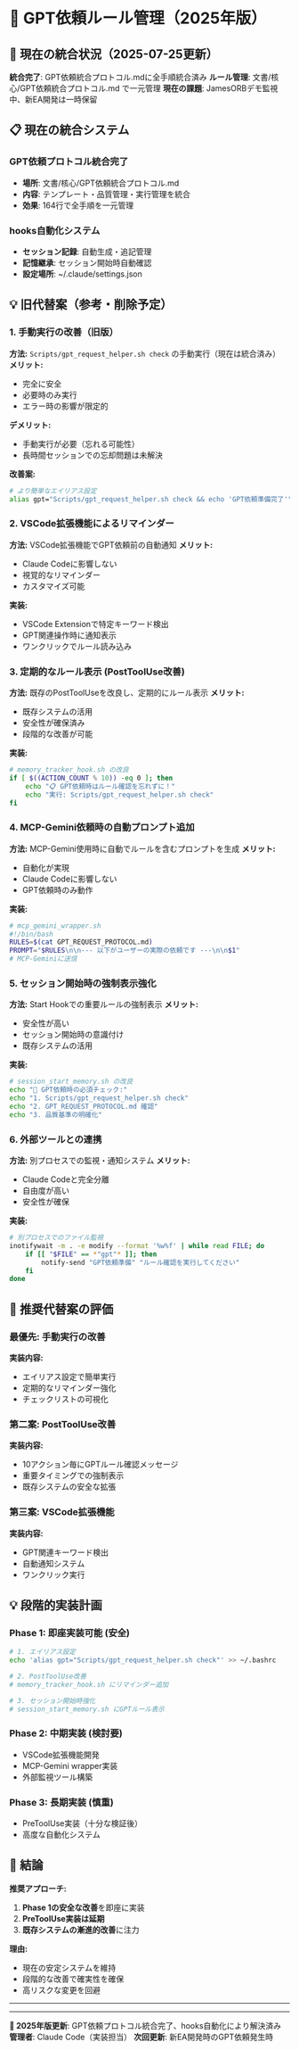 # 🔄 GPT依頼ルール管理（2025年版）

## 🎯 現在の統合状況（2025-07-25更新）
**統合完了**: GPT依頼統合プロトコル.mdに全手順統合済み
**ルール管理**: 文書/核心/GPT依頼統合プロトコル.md で一元管理
**現在の課題**: JamesORBデモ監視中、新EA開発は一時保留

## 📋 現在の統合システム

### GPT依頼プロトコル統合完了
- **場所**: 文書/核心/GPT依頼統合プロトコル.md
- **内容**: テンプレート・品質管理・実行管理を統合
- **効果**: 164行で全手順を一元管理

### hooks自動化システム
- **セッション記録**: 自動生成・追記管理
- **記憶継承**: セッション開始時自動確認
- **設定場所**: ~/.claude/settings.json

## 💡 旧代替案（参考・削除予定）

### 1. 手動実行の改善（旧版）
**方法:** `Scripts/gpt_request_helper.sh check` の手動実行（現在は統合済み）
**メリット:**
- 完全に安全
- 必要時のみ実行
- エラー時の影響が限定的

**デメリット:**
- 手動実行が必要（忘れる可能性）
- 長時間セッションでの忘却問題は未解決

**改善案:**
```bash
# より簡単なエイリアス設定
alias gpt="Scripts/gpt_request_helper.sh check && echo 'GPT依頼準備完了'"
```

### 2. VSCode拡張機能によるリマインダー
**方法:** VSCode拡張機能でGPT依頼前の自動通知
**メリット:**
- Claude Codeに影響しない
- 視覚的なリマインダー
- カスタマイズ可能

**実装:**
- VSCode Extensionで特定キーワード検出
- GPT関連操作時に通知表示
- ワンクリックでルール読み込み

### 3. 定期的なルール表示 (PostToolUse改善)
**方法:** 既存のPostToolUseを改良し、定期的にルール表示
**メリット:**
- 既存システムの活用
- 安全性が確保済み
- 段階的な改善が可能

**実装:**
```bash
# memory_tracker_hook.sh の改良
if [ $((ACTION_COUNT % 10)) -eq 0 ]; then
    echo "📋 GPT依頼時はルール確認を忘れずに！"
    echo "実行: Scripts/gpt_request_helper.sh check"
fi
```

### 4. MCP-Gemini依頼時の自動プロンプト追加
**方法:** MCP-Gemini使用時に自動でルールを含むプロンプトを生成
**メリット:**
- 自動化が実現
- Claude Codeに影響しない
- GPT依頼時のみ動作

**実装:**
```bash
# mcp_gemini_wrapper.sh
#!/bin/bash
RULES=$(cat GPT_REQUEST_PROTOCOL.md)
PROMPT="$RULES\n\n--- 以下がユーザーの実際の依頼です ---\n\n$1"
# MCP-Geminiに送信
```

### 5. セッション開始時の強制表示強化
**方法:** Start Hookでの重要ルールの強制表示
**メリット:**
- 安全性が高い
- セッション開始時の意識付け
- 既存システムの活用

**実装:**
```bash
# session_start_memory.sh の改良
echo "🤖 GPT依頼時の必須チェック:"
echo "1. Scripts/gpt_request_helper.sh check"
echo "2. GPT_REQUEST_PROTOCOL.md 確認"
echo "3. 品質基準の明確化"
```

### 6. 外部ツールとの連携
**方法:** 別プロセスでの監視・通知システム
**メリット:**
- Claude Codeと完全分離
- 自由度が高い
- 安全性が確保

**実装:**
```bash
# 別プロセスでのファイル監視
inotifywait -m . -e modify --format '%w%f' | while read FILE; do
    if [[ "$FILE" == *"gpt"* ]]; then
        notify-send "GPT依頼準備" "ルール確認を実行してください"
    fi
done
```

## 🎯 推奨代替案の評価

### 最優先: 手動実行の改善
**実装内容:**
- エイリアス設定で簡単実行
- 定期的なリマインダー強化
- チェックリストの可視化

### 第二案: PostToolUse改善
**実装内容:**
- 10アクション毎にGPTルール確認メッセージ
- 重要タイミングでの強制表示
- 既存システムの安全な拡張

### 第三案: VSCode拡張機能
**実装内容:**
- GPT関連キーワード検出
- 自動通知システム
- ワンクリック実行

## 💡 段階的実装計画

### Phase 1: 即座実装可能 (安全)
```bash
# 1. エイリアス設定
echo 'alias gpt="Scripts/gpt_request_helper.sh check"' >> ~/.bashrc

# 2. PostToolUse改善
# memory_tracker_hook.sh にリマインダー追加

# 3. セッション開始時強化
# session_start_memory.sh にGPTルール表示
```

### Phase 2: 中期実装 (検討要)
- VSCode拡張機能開発
- MCP-Gemini wrapper実装
- 外部監視ツール構築

### Phase 3: 長期実装 (慎重)
- PreToolUse実装（十分な検証後）
- 高度な自動化システム

## 🔧 結論

**推奨アプローチ:**
1. **Phase 1の安全な改善**を即座に実装
2. **PreToolUse実装は延期**
3. **既存システムの漸進的改善**に注力

**理由:**
- 現在の安定システムを維持
- 段階的な改善で確実性を確保
- 高リスクな変更を回避

---

---

**🚀 2025年版更新**: GPT依頼プロトコル統合完了、hooks自動化により解決済み
**管理者**: Claude Code（実装担当）
**次回更新**: 新EA開発時のGPT依頼発生時
